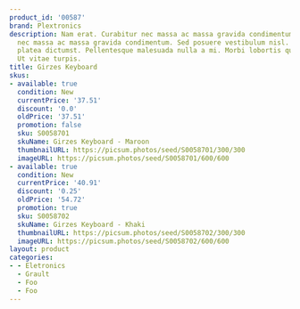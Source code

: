 ```yaml
---
product_id: '00587'
brand: Plextronics
description: Nam erat. Curabitur nec massa ac massa gravida condimentum. Curabitur
  nec massa ac massa gravida condimentum. Sed posuere vestibulum nisl. In hac habitasse
  platea dictumst. Pellentesque malesuada nulla a mi. Morbi lobortis quam eu velit.
  Ut vitae turpis.
title: Girzes Keyboard
skus:
- available: true
  condition: New
  currentPrice: '37.51'
  discount: '0.0'
  oldPrice: '37.51'
  promotion: false
  sku: S0058701
  skuName: Girzes Keyboard - Maroon
  thumbnailURL: https://picsum.photos/seed/S0058701/300/300
  imageURL: https://picsum.photos/seed/S0058701/600/600
- available: true
  condition: New
  currentPrice: '40.91'
  discount: '0.25'
  oldPrice: '54.72'
  promotion: true
  sku: S0058702
  skuName: Girzes Keyboard - Khaki
  thumbnailURL: https://picsum.photos/seed/S0058702/300/300
  imageURL: https://picsum.photos/seed/S0058702/600/600
layout: product
categories:
- - Eletronics
  - Grault
  - Foo
  - Foo
---
```

